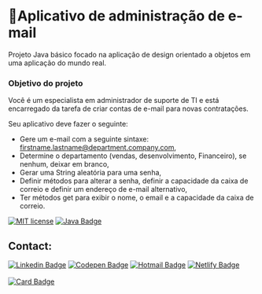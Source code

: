 

# 📧Aplicativo de administração de e-mail

Projeto Java básico focado na aplicação de design orientado a objetos em uma aplicação do mundo real.

### Objetivo do projeto
Você é um especialista em administrador de suporte de TI e está encarregado da tarefa de criar contas de e-mail para novas contratações.

Seu aplicativo deve fazer o seguinte:

* Gere um e-mail com a seguinte sintaxe: firstname.lastname@department.company.com,
* Determine o departamento (vendas, desenvolvimento, Financeiro), se nenhum, deixar em branco,
* Gerar uma String aleatória para uma senha,
* Definir métodos para alterar a senha, definir a capacidade da caixa de correio e definir um endereço de e-mail alternativo,
* Ter métodos get para exibir o nome, o email e a capacidade da caixa de correio.



[![MIT license](https://img.shields.io/badge/License-MIT-blue.svg)](https://lbesson.mit-license.org/) [![Java Badge](https://img.shields.io/badge/Made%20with-Java-orange.svg)]()

## Contact:
[![Linkedin Badge](https://img.shields.io/badge/-LinkedIn-blue?style=social-square&logo=Linkedin&logoColor=white&link=https://www.linkedin.com/in/marta-geraldo/)](https://www.linkedin.com/in/marta-geraldo/) [![Codepen Badge](https://img.shields.io/badge/-Codepen-black?style=social-square&logo=Codepen&logoColor=white&link=https://codepen.io/martageraldo)](https://codepen.io/martageraldo) [![Hotmail Badge](https://img.shields.io/badge/-Hotmail-0078D4??style=flat-square&logo=microsoft-outlook&logoColor=white&link=mailto:mggeraldo@hotmail.com)](mailto:mggeraldo@hotmail.com)  [![Netlify Badge](https://img.shields.io/badge/-Netlify-00C7B7?style=social-square&logo=netlify&logoColor=white)](https://martageraldo.netlify.app/)
<br>
<br>
[![Card Badge](https://img.shields.io/badge/Buy_Me_A_Coffee-FFDD00?style=social-square&logo=buy-me-a-coffee&logoColor=black)]() 
